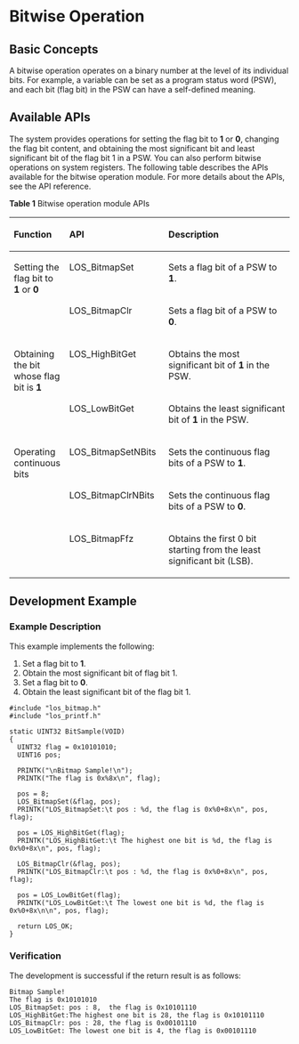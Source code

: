 # Bitwise Operation



## Basic Concepts

A bitwise operation operates on a binary number at the level of its individual bits. For example, a variable can be set as a program status word \(PSW\), and each bit \(flag bit\) in the PSW can have a self-defined meaning.

## Available APIs<a name="section848334511411"></a>

The system provides operations for setting the flag bit to  **1**  or  **0**, changing the flag bit content, and obtaining the most significant bit and least significant bit of the flag bit 1 in a PSW. You can also perform bitwise operations on system registers. The following table describes the APIs available for the bitwise operation module. For more details about the APIs, see the API reference.

**Table  1**  Bitwise operation module APIs

<a name="table148791521769"></a>
<table><thead align="left"><tr id="row13880624615"><th class="cellrowborder" valign="top" width="16.89168916891689%" id="mcps1.2.4.1.1"><p id="p1587119571763"><a name="p1587119571763"></a><a name="p1587119571763"></a>Function</p>
</th>
<th class="cellrowborder" valign="top" width="35.54355435543554%" id="mcps1.2.4.1.2"><p id="p38714577610"><a name="p38714577610"></a><a name="p38714577610"></a>API</p>
</th>
<th class="cellrowborder" valign="top" width="47.56475647564757%" id="mcps1.2.4.1.3"><p id="p108711657563"><a name="p108711657563"></a><a name="p108711657563"></a>Description</p>
</th>
</tr>
</thead>
<tbody><tr id="row18801722069"><td class="cellrowborder" rowspan="2" valign="top" width="16.89168916891689%" headers="mcps1.2.4.1.1 "><p id="p108717579612"><a name="p108717579612"></a><a name="p108717579612"></a>Setting the flag bit to <strong id="b129301229122320"><a name="b129301229122320"></a><a name="b129301229122320"></a>1</strong> or <strong id="b1899463182312"><a name="b1899463182312"></a><a name="b1899463182312"></a>0</strong></p>
</td>
<td class="cellrowborder" valign="top" width="35.54355435543554%" headers="mcps1.2.4.1.2 "><p id="p88717574616"><a name="p88717574616"></a><a name="p88717574616"></a>LOS_BitmapSet</p>
</td>
<td class="cellrowborder" valign="top" width="47.56475647564757%" headers="mcps1.2.4.1.3 "><p id="p16871957668"><a name="p16871957668"></a><a name="p16871957668"></a>Sets a flag bit of a PSW to <strong id="b1283195411179"><a name="b1283195411179"></a><a name="b1283195411179"></a>1</strong>.</p>
</td>
</tr>
<tr id="row38805219612"><td class="cellrowborder" valign="top" headers="mcps1.2.4.1.1 "><p id="p68713574610"><a name="p68713574610"></a><a name="p68713574610"></a>LOS_BitmapClr</p>
</td>
<td class="cellrowborder" valign="top" headers="mcps1.2.4.1.2 "><p id="p14871155718618"><a name="p14871155718618"></a><a name="p14871155718618"></a>Sets a flag bit of a PSW to <strong id="b15267438112312"><a name="b15267438112312"></a><a name="b15267438112312"></a>0</strong>.</p>
</td>
</tr>
<tr id="row16880112663"><td class="cellrowborder" rowspan="2" valign="top" width="16.89168916891689%" headers="mcps1.2.4.1.1 "><p id="p158710579615"><a name="p158710579615"></a><a name="p158710579615"></a>Obtaining the bit whose flag bit is <strong id="b58742415239"><a name="b58742415239"></a><a name="b58742415239"></a>1</strong></p>
</td>
<td class="cellrowborder" valign="top" width="35.54355435543554%" headers="mcps1.2.4.1.2 "><p id="p1787145718612"><a name="p1787145718612"></a><a name="p1787145718612"></a>LOS_HighBitGet</p>
</td>
<td class="cellrowborder" valign="top" width="47.56475647564757%" headers="mcps1.2.4.1.3 "><p id="p168713571468"><a name="p168713571468"></a><a name="p168713571468"></a>Obtains the most significant bit of <strong id="b485014714235"><a name="b485014714235"></a><a name="b485014714235"></a>1</strong> in the PSW.</p>
</td>
</tr>
<tr id="row138803219613"><td class="cellrowborder" valign="top" headers="mcps1.2.4.1.1 "><p id="p15871957467"><a name="p15871957467"></a><a name="p15871957467"></a>LOS_LowBitGet</p>
</td>
<td class="cellrowborder" valign="top" headers="mcps1.2.4.1.2 "><p id="p148719571569"><a name="p148719571569"></a><a name="p148719571569"></a>Obtains the least significant bit of <strong id="b9907125542319"><a name="b9907125542319"></a><a name="b9907125542319"></a>1</strong> in the PSW.</p>
</td>
</tr>
<tr id="row0880182168"><td class="cellrowborder" rowspan="3" valign="top" width="16.89168916891689%" headers="mcps1.2.4.1.1 "><p id="p10871957265"><a name="p10871957265"></a><a name="p10871957265"></a>Operating continuous bits</p>
</td>
<td class="cellrowborder" valign="top" width="35.54355435543554%" headers="mcps1.2.4.1.2 "><p id="p787185717616"><a name="p787185717616"></a><a name="p787185717616"></a>LOS_BitmapSetNBits</p>
</td>
<td class="cellrowborder" valign="top" width="47.56475647564757%" headers="mcps1.2.4.1.3 "><p id="p10871135714613"><a name="p10871135714613"></a><a name="p10871135714613"></a>Sets the continuous flag bits of a PSW to <strong id="b145631313234"><a name="b145631313234"></a><a name="b145631313234"></a>1</strong>.</p>
</td>
</tr>
<tr id="row12881728619"><td class="cellrowborder" valign="top" headers="mcps1.2.4.1.1 "><p id="p18710575615"><a name="p18710575615"></a><a name="p18710575615"></a>LOS_BitmapClrNBits</p>
</td>
<td class="cellrowborder" valign="top" headers="mcps1.2.4.1.2 "><p id="p1387145711610"><a name="p1387145711610"></a><a name="p1387145711610"></a>Sets the continuous flag bits of a PSW to <strong id="b185031722103115"><a name="b185031722103115"></a><a name="b185031722103115"></a>0</strong>.</p>
</td>
</tr>
<tr id="row4881192262"><td class="cellrowborder" valign="top" headers="mcps1.2.4.1.1 "><p id="p1987155714611"><a name="p1987155714611"></a><a name="p1987155714611"></a>LOS_BitmapFfz</p>
</td>
<td class="cellrowborder" valign="top" headers="mcps1.2.4.1.2 "><p id="p187115571369"><a name="p187115571369"></a><a name="p187115571369"></a>Obtains the first 0 bit starting from the least significant bit (LSB).</p>
</td>
</tr>
</tbody>
</table>

## Development Example<a name="section67569495514"></a>

### Example Description<a name="section33551554391"></a>

This example implements the following:

1.  Set a flag bit to  **1**.
2.  Obtain the most significant bit of flag bit 1.
3.  Set a flag bit to  **0**.
4.  Obtain the least significant bit of the flag bit 1.

```
#include "los_bitmap.h"
#include "los_printf.h"

static UINT32 BitSample(VOID)
{
  UINT32 flag = 0x10101010;
  UINT16 pos;

  PRINTK("\nBitmap Sample!\n");
  PRINTK("The flag is 0x%8x\n", flag);

  pos = 8;
  LOS_BitmapSet(&flag, pos);
  PRINTK("LOS_BitmapSet:\t pos : %d, the flag is 0x%0+8x\n", pos, flag);

  pos = LOS_HighBitGet(flag);
  PRINTK("LOS_HighBitGet:\t The highest one bit is %d, the flag is 0x%0+8x\n", pos, flag);

  LOS_BitmapClr(&flag, pos);
  PRINTK("LOS_BitmapClr:\t pos : %d, the flag is 0x%0+8x\n", pos, flag);

  pos = LOS_LowBitGet(flag);
  PRINTK("LOS_LowBitGet:\t The lowest one bit is %d, the flag is 0x%0+8x\n\n", pos, flag);

  return LOS_OK;
}
```

### Verification

The development is successful if the return result is as follows:

```
Bitmap Sample!
The flag is 0x10101010
LOS_BitmapSet: pos : 8,  the flag is 0x10101110
LOS_HighBitGet:The highest one bit is 28, the flag is 0x10101110
LOS_BitmapClr: pos : 28, the flag is 0x00101110
LOS_LowBitGet: The lowest one bit is 4, the flag is 0x00101110
```

